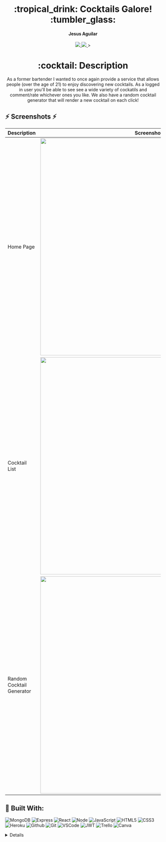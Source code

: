 <div align="center">
<h1>
:tropical_drink: Cocktails Galore! :tumbler_glass:
</h1>

<h4>Jesus Aguilar</h4>

<a href="https://www.linkedin.com/in/jesusaguilarvf39/" target="_blank">
<img 
  src="https://img.shields.io/badge/-jesusaguilarvf39-blue?style=flat&logo=Linkedin&logoColor=white">
</a>

<a href="https://aaguilarvf39@gmail.com" target="_blank">
<img 
  src="https://img.shields.io/badge/-aaguilarvf39-Gmail-D14836?style=badge&logo=gmail&logoColor=white">
</a>>

 <h1>:cocktail: Description</h1>

<p>
As a former bartender I wanted to once again provide a service that allows people (over the age of 21) to enjoy discovering new cocktails.
As a logged in user you'll be able to see see a wide variety of cockatils and comment/rate whichever ones you like. We also have a random cocktail generator that will render a new cocktail on each click!
</p>

</div>

## :zap: Screenshots :zap:
| Description | Screenshot |
|------------ | ------------|
| Home Page | <img src="https://imgur.com/mLkFrJ3.jpg" width="700"> |
| Cocktail List| <img src="https://imgur.com/KfcQf89.jpg" width="700"> |
| Random Cocktail Generator | <img src="https://imgur.com/ak7O9nW.jpg" width="700"> |

## :battery: Built With:
![MongoDB](https://img.shields.io/badge/-MongoDB-333?style=flat&logo=mongodb)
![Express](https://img.shields.io/badge/-Express-333?style=flat&logo=express)
![React](https://img.shields.io/badge/-React-05122A?style=flat&logo=react)
![Node](https://img.shields.io/badge/-Node.js-333?style=flat&logo=node.js)
![JavaScript](https://img.shields.io/badge/-JavaScript-333?style=flat&logo=javascript) 
![HTML5](https://img.shields.io/badge/-HTML5-333?style=flat&logo=html5)
![CSS3](https://img.shields.io/badge/-CSS-333?style=flat&logo=css3)
![Heroku](https://img.shields.io/badge/-Heroku-333?style=flat&logo=heroku)
![Github](https://img.shields.io/badge/-GitHub-333?style=flat&logo=github)
![Git](https://img.shields.io/badge/-Git-05122A?style=flat&logo=git)
![VSCode](https://img.shields.io/badge/-VS_Code-333?style=flat&logo=visualstudio)
![JWT](https://img.shields.io/badge/-JSON_Web_Tokens-05122A?style=flat&logo=jsonwebtokens)
![Trello](https://img.shields.io/badge/-Trello-05122A?style=flat&logo=trello)
![Canva](https://img.shields.io/badge/-Canva-05122A?style=flat&logo=canva)

<details>
    <h3>:link: Links</h3>
<details>
    <summary>Deployed Heroku</summary>
    <a href="https://bartender-cocktails.herokuapp.com/">https://bartender-cocktails.herokuapp.com/</a>
</details>
<details>
    <summary>Trello</summary>
    <a href="https://trello.com/b/vxanfXtV/unit-4-bartending">https://trello.com/b/vxanfXtV/unit-4-bartending</a>
</details>

## :gear: Next Steps
### Future Implementations
-  [ ] Implement update and edit features.
-  [ ] Create User Profiles
-  [ ] ?

## :glasses: Acknowledgements
- Mario Recinos
- Jim Clark
- SEI 621 Classmates